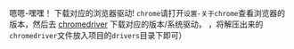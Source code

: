 嗯嗯-嘿嘿！
下载对应的浏览器驱动!
   `chrome`请打开`设置-关于chrome`查看浏览器的版本，然后去 [chromedriver](http://chromedriver.storage.googleapis.com/index.html)
   下载对应的版本/系统驱动，
   ，将解压出来的`chromedriver`文件放入项目的`drivers`目录下即可）
